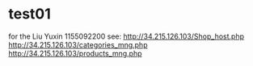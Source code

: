 # test01
for the 
Liu Yuxin 1155092200
see:
http://34.215.126.103/Shop_host.php
http://34.215.126.103/categories_mng.php
http://34.215.126.103/products_mng.php
